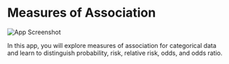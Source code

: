 # Measures of Association
![App Screenshot](https://sites.psu.edu/shinyapps/files/2018/11/d77c2391e88393daee809f6a0e27926de9ec7e9c-measureassociation-2317m56.png)

In this app, you will explore measures of association for categorical data and learn to distinguish probability, risk, relative risk, odds, and odds ratio.
